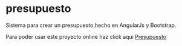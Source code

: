 # presupuesto
Sistema para crear un presupuesto,hecho en AngularJs y Bootstrap.

Para poder usar este proyecto online haz click aqui [Presupuesto](http://danny-emanuell.github.io/presupuesto/)
